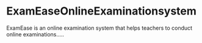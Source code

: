# ExamEaseOnlineExaminationsystem
ExamEase is an online examination system that helps teachers to conduct online examinations.....
